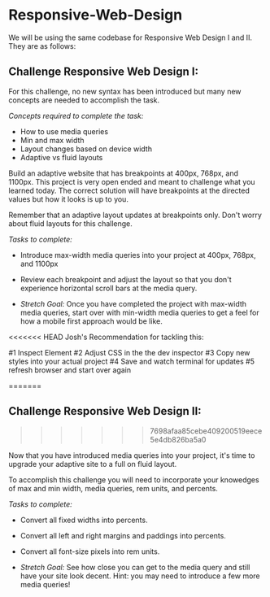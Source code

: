 # Responsive-Web-Design

We will be using the same codebase for Responsive Web Design I and II.  They are as follows:

## Challenge Responsive Web Design I: 

For this challenge, no new syntax has been introduced but many new concepts are needed to accomplish the task.

*Concepts required to complete the task:*
* How to use media queries
* Min and max width
* Layout changes based on device width
* Adaptive vs fluid layouts

Build an adaptive website that has breakpoints at 400px, 768px, and 1100px.  This project is very open ended and meant to challenge what you learned today.  The correct solution will have breakpoints at the directed values but how it looks is up to you.  

Remember that an adaptive layout updates at breakpoints only.  Don't worry about fluid layouts for this challenge.

*Tasks to complete:*
* Introduce max-width media queries into your project at 400px, 768px, and 1100px
* Review each breakpoint and adjust the layout so that you don't experience horizontal scroll bars at the media query.  

* *Stretch Goal:* Once you have completed the project with max-width media queries, start over with min-width media queries to get a feel for how a mobile first approach would be like.


<<<<<<< HEAD
Josh's Recommendation for tackling this:

#1 Inspect Element
#2 Adjust CSS in the the dev inspector
#3 Copy new styles into your actual project
#4 Save and watch terminal for updates
#5 refresh browser and start over again

=======
## Challenge Responsive Web Design II: 
>>>>>>> 7698afaa85cebe409200519eece5e4db826ba5a0

Now that you have introduced media queries into your project, it's time to upgrade your adaptive site to a full on fluid layout.  

To accomplish this challenge you will need to incorporate your knowedges of max and min width, media queries, rem units, and percents.

*Tasks to complete:*
* Convert all fixed widths into percents.
* Convert all left and right margins and paddings into percents.
* Convert all font-size pixels into rem units.

* *Stretch Goal:* See how close you can get to the media query and still have your site look decent.  Hint: you may need to introduce a few more media queries!